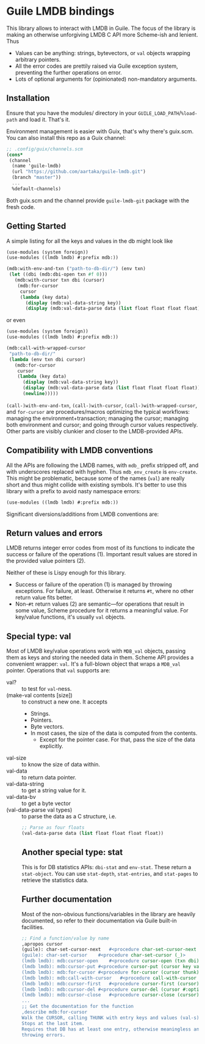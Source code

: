 # Guile LMDB bindings

This library allows to interact with LMDB in Guile.
The focus of the library is making an otherwise unforgiving LMDB C API
more Scheme-ish and lenient.
Thus

- Values can be anything: strings, bytevectors, or `val`
  objects wrapping arbitrary pointers.
- All the error codes are prettily raised via Guile exception system,
  preventing the further operations on error.
- Lots of optional arguments for (opinionated) non-mandatory
  arguments.

## Installation

Ensure that you have the modules/ directory in your `GUILE_LOAD_PATH`/`%load-path` and load it.
That's it.

Environment management is easier with Guix, that's why there's guix.scm.
You can also install this repo as a Guix channel:
``` scheme
;; .config/guix/channels.scm
(cons*
 (channel
  (name 'guile-lmdb)
  (url "https://github.com/aartaka/guile-lmdb.git")
  (branch "master"))
  ...
  %default-channels)
```
Both guix.scm and the channel provide `guile-lmdb-git` package with the fresh code.

## Getting Started

A simple listing for all the keys and values in the db might look like

``` scheme
(use-modules (system foreign))
(use-modules ((lmdb lmdb) #:prefix mdb:))

(mdb:with-env-and-txn ("path-to-db-dir/") (env txn)
 (let ((dbi (mdb:dbi-open txn #f 0)))
   (mdb:with-cursor txn dbi (cursor)
    (mdb:for-cursor
     cursor
     (lambda (key data)
       (display (mdb:val-data-string key))
       (display (mdb:val-data-parse data (list float float float float))))))))
```

or even

``` scheme
(use-modules (system foreign))
(use-modules ((lmdb lmdb) #:prefix mdb:))

(mdb:call-with-wrapped-cursor
 "path-to-db-dir/"
 (lambda (env txn dbi cursor)
   (mdb:for-cursor
    cursor
    (lambda (key data)
      (display (mdb:val-data-string key))
      (display (mdb:val-data-parse data (list float float float float)))
      (newline)))))

```

`(call-)with-env-and-txn`, `(call-)with-cursor`,
`(call-)with-wrapped-cursor`, and `for-cursor` are procedures/macros
optimizing the typical workflows: managing the
environment+transaction; managing the cursor; managing both
environment and cursor; and going through cursor values
respectively. Other parts are visibly clunkier and closer to the
LMDB-provided APIs.

## Compatibility with LMDB conventions

All the APIs are following the LMDB names, with `mdb_` prefix stripped
off, and with underscores replaced with hyphen. Thus `mdb_env_create`
is `env-create`. This might be problematic, because some of the names
(`val`) are really short and thus might collide with existing
symbols. It's better to use this library with a prefix to avoid nasty
namespace errors:

``` scheme
(use-modules ((lmdb lmdb) #:prefix mdb:))
```

Significant diversions/additions from LMDB conventions are:

## Return values and errors

LMDB returns integer error codes from most of its functions to
indicate the success or failure of the operations (1). Important result
values are stored in the provided value pointers (2).

Neither of these is Lispy enough for this library.

- Success or failure of the operation (1) is managed by throwing
  exceptions. For failure, at least. Otherwise it returns `#t`, where
  no other return value fits better.
- Non-`#t` return values (2) are semantic—for operations that result
  in some value, Scheme procedure for it returns a meaningful
  value. For key/value functions, it's usually
  `val` objects.

## Special type: val

Most of LMDB key/value operations work with `MDB_val` objects, passing
them as keys and storing the needed data in them. Scheme API provides
a convenient wrapper: `val`. It's a full-blown object that wraps a
`MDB_val` pointer. Operations that `val` supports are:

<DL><dt> val? </dt> <dd> to test for <code>val</code>-ness.
<dt> (make-val contents [size]) </dt> <dd>
 to construct a new one. It accepts
 <UL><li> Strings.
  </li><li> Pointers.
  </li><li> Byte vectors.
  </li><li> In most cases, the size of the data is computed from the contents.
    <UL><li> Except for the pointer case. For that, pass the size of the data explicitly.
    </UL>
 </UL>
<dt> val-size </dt> <dd> to know the size of data within.
<dt> val-data </dt> <dd> to return data pointer.
<dt> val-data-string </dt> <dd> to get a string value for it.
<dt> val-data-bv </dt> <dd> to get a byte vector
<dt> (val-data-parse val types) </dt> <dd> to parse the data as a C structure, i.e.

``` scheme
;; Parse as four floats
(val-data-parse data (list float float float float))
```

## Another special type: stat

This is for DB statistics APIs: `dbi-stat` and `env-stat`. These
return a `stat-object`. You can use `stat-depth`, `stat-entries`, and
`stat-pages` to retrieve the statistics data.

## Further documentation

Most of the non-obvious functions/variables in the library are heavily
documented, so refer to their documentation via Guile built-in
facilities.
``` scheme
;; Find a function/value by name
,apropos cursor
(guile): char-set-cursor-next	#<procedure char-set-cursor-next (_ _)>
(guile): char-set-cursor	#<procedure char-set-cursor (_)>
(lmdb lmdb): mdb:cursor-open	#<procedure cursor-open (txn dbi)>
(lmdb lmdb): mdb:cursor-put	#<procedure cursor-put (cursor key val #:optional flags)>
(lmdb lmdb): mdb:for-cursor	#<procedure for-cursor (cursor thunk)>
(lmdb lmdb): mdb:call-with-cursor	#<procedure call-with-cursor (txn dbi thunk)>
(lmdb lmdb): mdb:cursor-first	#<procedure cursor-first (cursor)>
(lmdb lmdb): mdb:cursor-del	#<procedure cursor-del (cursor #:optional flags)>
(lmdb lmdb): mdb:cursor-close	#<procedure cursor-close (cursor)>
...
;; Get the documentation for the function
,describe mdb:for-cursor
Walk the CURSOR, calling THUNK with entry keys and values (val-s).
Stops at the last item.
Requires that DB has at least one entry, otherwise meaningless and
throwing errors.
```
